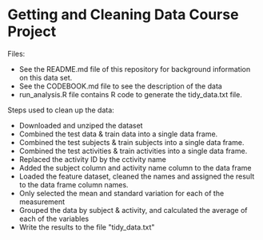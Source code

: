 # Getting and Cleaning Data Course Project
 
Files:
* See the README.md file of this repository for background information on this data set.
* See the CODEBOOK.md file to see the description of the data
* run_analysis.R file contains R code to generate the tidy_data.txt file.

Steps used to clean up the data:

* Downloaded and unziped the dataset
* Combined the test data & train data into a single data frame.
* Combined the test subjects & train subjects into a single data frame.
* Combined the test activities & train activities into a single data frame.  
* Replaced the activity ID by the cctivity name
* Added the subject column and activity name column to the data frame
* Loaded the feature dataset, cleaned the names and assigned the result to the data frame column names.
* Only selected the mean and standard variation for each of the measurement
* Grouped the data by subject & activity, and calculated the average of each of the variables
* Write the results to the file "tidy_data.txt"